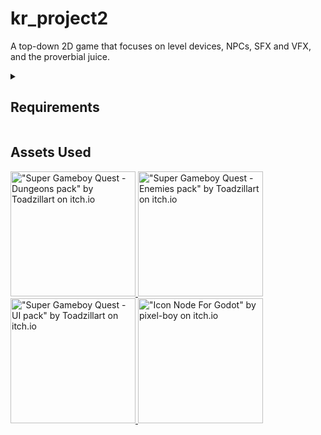 <h1>kr_project2</h1>
<p>A top-down 2D game that focuses on level devices, NPCs, SFX and VFX, and the proverbial juice.</p>

<details>
    <summary><h2>Requirements</h2></summary>
    <ul>
        <li>3 level devices (doors, ladder, spring)</li>
        <ul>
            <li>At least one must communicate with the game singleton</li>
        </ul>
        <li>1 collectible that is used to control access to other parts of the level</li>
        <ul>
            <li>Ammo, keys, gems</li>
        </ul>
        <li>Playable character (use Godot's build in script to start if making a platformer)</li>
        <li>2 levels minimum</li>
        <li>1 start screen</li>
        <li>2 NPCs (enemies or friendly) that reacts to the player</li>
        <li>4 relevant sound effects / audio</li>
        <li>Complete graphics - level, enemies, background, interactables</li>
        <li>Polish / juice</li>
    </ul>
    <sup
        ><i
            >Adapted from
            <a href="https://bsu.instructure.com/courses/177112/pages/project-2" target="_blank"
                >Project 2 Description</a
            >
            on Canvas.</i
        ></sup
    >
</details>

<h2>Assets Used</h2>
<a href="https://toadzillart.itch.io/dungeons-pack" target="_blank">
    <img
        src="https://img.itch.zone/aW1nLzE1MzE3ODYxLmdpZg==/original/R9Cmel.gif"
        alt='"Super Gameboy Quest - Dungeons pack" by Toadzillart on itch.io'
        height="200px"
    />
</a>
<a href="https://toadzillart.itch.io/Monsters-pack" target="_blank">
    <img
        src="https://img.itch.zone/aW1nLzE1MzE3ODc0LmdpZg==/original/ZywAS6.gif"
        alt='"Super Gameboy Quest - Enemies pack" by Toadzillart on itch.io'
        height="200px"
    />
</a>
<a href="https://toadzillart.itch.io/ui-pack" target="_blank">
    <img
        src="https://img.itch.zone/aW1nLzE1MzE3ODgwLmdpZg==/original/KsyOhU.gif"
        alt='"Super Gameboy Quest - UI pack" by Toadzillart on itch.io'
        height="200px"
    />
</a>
<a href="https://pixel-boy.itch.io/icon-godot-node" target="_blank">
    <img
        src="https://img.itch.zone/aW1nLzE3MTM0MjcwLnBuZw==/315x250%23c/er89Ot.png"
        alt='"Icon Node For Godot" by pixel-boy on itch.io'
        height="200px"
    />
</a>